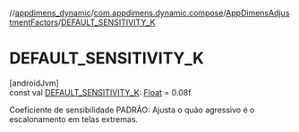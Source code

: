 //[appdimens_dynamic](../../../index.md)/[com.appdimens.dynamic.compose](../index.md)/[AppDimensAdjustmentFactors](index.md)/[DEFAULT_SENSITIVITY_K](-d-e-f-a-u-l-t_-s-e-n-s-i-t-i-v-i-t-y_-k.md)

# DEFAULT_SENSITIVITY_K

[androidJvm]\
const val [DEFAULT_SENSITIVITY_K](-d-e-f-a-u-l-t_-s-e-n-s-i-t-i-v-i-t-y_-k.md): [Float](https://kotlinlang.org/api/core/kotlin-stdlib/kotlin/-float/index.html) = 0.08f

Coeficiente de sensibilidade PADRÃO: Ajusta o quão agressivo é o escalonamento em telas extremas.